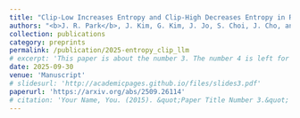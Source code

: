 ```yaml
---
title: "Clip-Low Increases Entropy and Clip-High Decreases Entropy in Reinforcement Learning of Large Language Models"
authors: "<b>J. R. Park</b>, J. Kim, G. Kim, J. Jo, S. Choi, J. Cho, and E. K. Ryu"
collection: publications
category: preprints
permalink: /publication/2025-entropy_clip_llm
# excerpt: 'This paper is about the number 3. The number 4 is left for future work.'
date: 2025-09-30
venue: 'Manuscript'
# slidesurl: 'http://academicpages.github.io/files/slides3.pdf'
paperurl: 'https://arxiv.org/abs/2509.26114'
# citation: 'Your Name, You. (2015). &quot;Paper Title Number 3.&quot; <i>Journal 1</i>. 1(3).'
---
```

